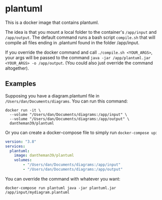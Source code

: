 # plantuml

This is a docker image that contains plantuml.

The idea is that you mount a local folder to the container's `/app/input` and `/app/output`.
The default command runs a bash script `compile.sh` that will compile all files ending in .plantuml
found in the folder /app/input. 

If you override the docker command and call `./compile.sh <YOUR_ARGS>`, your args will be passed
to the command `java -jar /app/plantuml.jar <YOUR_ARGS> -o /app/output`. (You could also just override
the command altogether).

## Examples

Supposing you have a diagram.plantuml file in `/Users/dan/Documents/diagrams`. You can run this command:

```shell
docker run -it \
  --volume "/Users/dan/Documents/diagrams:/app/input" \
  --volume "/Users/dan/Documents/diagrams:/app/output" \
  dantheman39/plantuml
```

Or you can create a docker-compose file to simply run `docker-compose up`:

```yaml
version: "3.8"
services:
  plantuml:
    image: dantheman39/plantuml
    volumes:
        - "/Users/dan/Documents/diagrams:/app/input"
        - "/Users/dan/Documents/diagrams:/app/output"
```

You can override the command with whatever you want:

`docker-compose run plantuml java -jar plantuml.jar /app/input/mydiagram.plantuml`

